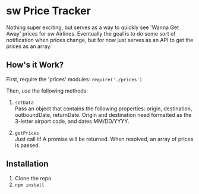 # sw Price Tracker

Nothing super exciting, but serves as a way to quickly see 'Wanna Get Away' prices for sw Airlines. Eventually the goal is to do some sort of notification when prices change, but for now just serves as an API to get the prices as an array.

## How's it Work?

First, require the 'prices' modules: `require('./prices')`  

Then, use the following methods:

1. `setData`  
Pass an object that contains the following properties: origin, destination, outboundDate, returnDate. Origin and destination need formatted as the 3-letter airport code, and dates MM/DD/YYYY.

2. `getPrices`  
Just call it! A promise will be returned. When resolved, an array of prices is passed.

## Installation

1. Clone the repo
2. `npm install`
